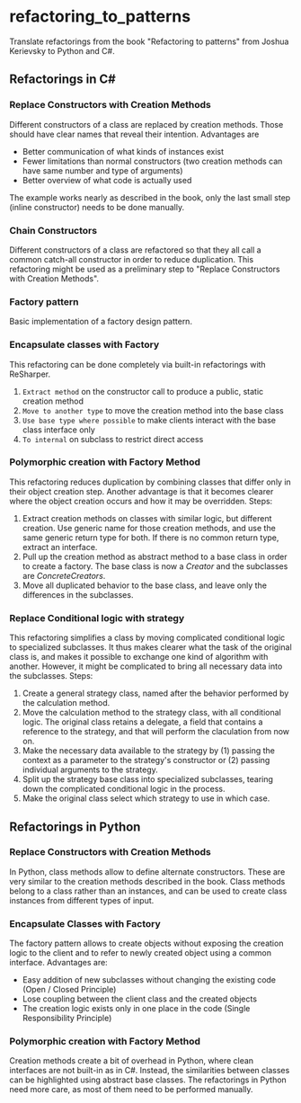 # refactoring_to_patterns
Translate refactorings from the book "Refactoring to patterns" from Joshua Kerievsky to Python and C#.

## Refactorings in C#

### Replace Constructors with Creation Methods
Different constructors of a class are replaced by creation methods. Those should have clear names that reveal their intention. Advantages are

- Better communication of what kinds of instances exist
- Fewer limitations than normal constructors (two creation methods can have same number and type of arguments)
- Better overview of what code is actually used
  
The example works nearly as described in the book, only the last small step (inline constructor) needs to be done manually.

### Chain Constructors
Different constructors of a class are refactored so that they all call a common catch-all constructor in order to reduce duplication. 
This refactoring might be used as a preliminary step to "Replace Constructors with Creation Methods".

### Factory pattern
Basic implementation of a factory design pattern.

### Encapsulate classes with Factory
This refactoring can be done completely via built-in refactorings with ReSharper. 
1. `Extract method` on the constructor call to produce a public, static creation method
1. `Move to another type` to move the creation method into the base class
1. `Use base type where possible` to make clients interact with the base class interface only
1. `To internal` on subclass to restrict direct access

### Polymorphic creation with Factory Method
This refactoring reduces duplication by combining classes that differ only in their object creation step. Another advantage is that it becomes clearer where the object creation occurs and how it may be
overridden. Steps:
1. Extract creation methods on classes with similar logic, but different creation. Use generic name for those creation methods, and use the same generic return type for both. If there is no common return type, extract an interface.
1. Pull up the creation method as abstract method to a base class in order to create a factory. The base class is now a *Creator* and the subclasses are *ConcreteCreators*.
1. Move all duplicated behavior to the base class, and leave only the differences in the subclasses.

### Replace Conditional logic with strategy
This refactoring simplifies a class by moving complicated conditional logic to specialized subclasses. It thus makes clearer what the task of the original class is, and makes it possible to exchange one kind of algorithm with another. However, it might be complicated to bring all necessary data into the subclasses. Steps:
1. Create a general strategy class, named after the behavior performed by the calculation method.
2. Move the calculation method to the strategy class, with all conditional logic. The original class retains a delegate, a field that contains a reference to the strategy, and that will perform the claculation from now on.
3. Make the necessary data available to the strategy by (1) passing the context as a parameter to the strategy's constructor or (2) passing individual arguments to the strategy.
4. Split up the strategy base class into specialized subclasses, tearing down the complicated conditional logic in the process.
5. Make the original class select which strategy to use in which case.


## Refactorings in Python

### Replace Constructors with Creation Methods
In Python, class methods allow to define alternate constructors. These are very similar to the creation methods described in the book.
Class methods belong to a class rather than an instances, and can be used to create class instances from different types of input.

### Encapsulate Classes with Factory
The factory pattern allows to create objects without exposing the creation logic to the client and to refer to newly created object using a common interface.
Advantages are: 

- Easy addition of new subclasses without changing the existing code (Open / Closed Principle)
- Lose coupling between the client class and the created objects
- The creation logic exists only in one place in the code (Single Responsibility Principle)

### Polymorphic creation with Factory Method
Creation methods create a bit of overhead in Python, where clean interfaces are not built-in as in C#. 
Instead, the similarities between classes can be highlighted using abstract base classes. 
The refactorings in Python need more care, as most of them need to be performed manually.
